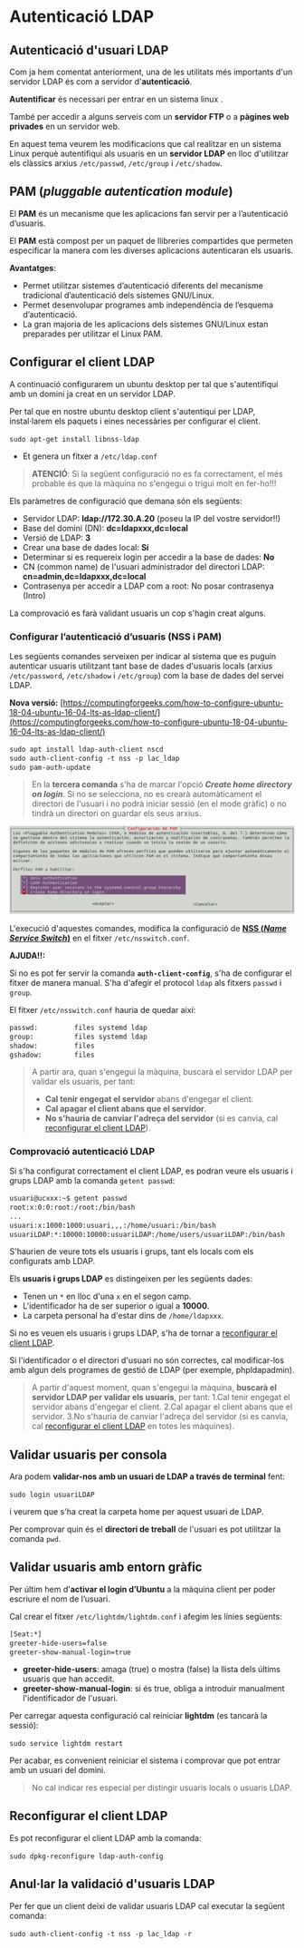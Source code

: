 # Autenticació LDAP

## Autenticació d'usuari LDAP

Com ja hem comentat anteriorment, una de les utilitats més importants d'un servidor LDAP és com a servidor d'**autenticació**.

**Autentificar** és necessari per entrar en un sistema linux .

També per accedir a alguns serveis com un **servidor FTP** o a **pàgines web privades** en un servidor web.

En aquest tema veurem les modificacions que cal realitzar en un sistema Linux perquè autentifiqui als usuaris en un **servidor LDAP** en lloc d'utilitzar els clàssics arxius `/etc/passwd`, `/etc/group` i `/etc/shadow`.

## PAM \(_pluggable autentication module_\)

El **PAM** és un mecanisme que les aplicacions fan servir per a l’autenticació d’usuaris.

El **PAM** està compost per un paquet de llibreries compartides que permeten especificar la manera com les diverses aplicacions autenticaran els usuaris.

**Avantatges**:

* Permet utilitzar sistemes d’autenticació diferents del mecanisme tradicional d’autenticació dels sistemes GNU/Linux.
* Permet desenvolupar programes amb independència de l’esquema d’autenticació.
* La gran majoria de les aplicacions dels sistemes GNU/Linux estan preparades per utilitzar el Linux PAM.

## Configurar el client LDAP

A continuació configurarem un ubuntu desktop per tal que s'autentifiqui amb un domini ja creat en un servidor LDAP.

Per tal que en nostre ubuntu desktop client s'autentiqui per LDAP, instal·larem els paquets i eines necessàries per configurar el client.

`sudo apt-get install libnss-ldap`

* Et genera un fitxer a `/etc/ldap.conf`

> **ATENCIÓ**: Si la següent configuració no es fa correctament, el més probable és que la màquina no s'engegui o trigui molt en fer-ho!!!

Els paràmetres de configuració que demana són els següents:

* Servidor LDAP: **ldap://172.30.A.20** \(poseu la IP del vostre servidor!!\)
* Base del domini \(DN\): **dc=ldapxxx,dc=local**
* Versió de LDAP: **3**
* Crear una base de dades local: **Sí**
* Determinar si es requereix login per accedir a la base de dades: **No**
* CN \(common name\) de l'usuari administrador del directori LDAP: **cn=admin,dc=ldapxxx,dc=local**
* Contrasenya per accedir a LDAP com a root: No posar contrasenya \(Intro\)

La comprovació es farà validant usuaris un cop s'hagin creat alguns.

### Configurar l’autenticació d’usuaris \(NSS i PAM\)

Les següents comandes serveixen per indicar al sistema que es puguin autenticar usuaris utilitzant tant base de dades d'usuaris locals \(arxius `/etc/password`, `/etc/shadow` i `/etc/group`\) com la base de dades del servei LDAP.

**Nova versió:** [https://computingforgeeks.com/how-to-configure-ubuntu-18-04-ubuntu-16-04-lts-as-ldap-client/](https://computingforgeeks.com/how-to-configure-ubuntu-18-04-ubuntu-16-04-lts-as-ldap-client/)

```text
sudo apt install ldap-auth-client nscd
sudo auth-client-config -t nss -p lac_ldap
sudo pam-auth-update
```

> En la **tercera comanda** s'ha de marcar l'opció _**Create home directory on login**_. Si no se selecciona, no es crearà automàticament el directori de l'usuari i no podrà iniciar sessió \(en el mode gràfic\) o no tindrà un directori on guardar els seus arxius.

![](../../.gitbook/assets/uf2-nsspam.png)

L'execució d'aquestes comandes, modifica la configuració de [**NSS \(**_**Name Service Switch**_**\)**](https://es.wikipedia.org/wiki/Name_Service_Switch) en el fitxer `/etc/nsswitch.conf`.

**AJUDA!!:**

Si no es pot fer servir la comanda **`auth-client-config`**, s'ha de configurar el fitxer de manera manual. S'ha d'afegir el protocol `ldap` als fitxers `passwd` i `group`.

El fitxer `/etc/nsswitch.conf` hauria de quedar així:

```text
passwd:         files systemd ldap
group:          files systemd ldap
shadow:         files
gshadow:        files
```

> A partir ara, quan s'engegui la màquina, buscarà el servidor LDAP per validar els usuaris, per tant:
>
> * **Cal tenir engegat el servidor** abans d'engegar el client.
> * **Cal apagar el client abans que el servidor**.
> * **No s'hauria de canviar l'adreça del servidor** \(si es canvia, cal [reconfigurar el client LDAP](uf2-auteticacio-ldap.md#reconfigurar-el-client-ldap)\).

### Comprovació autenticació LDAP

Si s'ha configurat correctament el client LDAP, es podran veure els usuaris i grups LDAP amb la comanda `getent passwd`:

```text
usuari@ucxxx:~$ getent passwd
root:x:0:0:root:/root:/bin/bash
...
usuari:x:1000:1000:usuari,,,:/home/usuari:/bin/bash
usuariLDAP:*:10000:10000:usuariLDAP:/home/users/usuariLDAP:/bin/bash
```

S'haurien de veure tots els usuaris i grups, tant els locals com els configurats amb LDAP.

Els **usuaris i grups LDAP** es distingeixen per les següents dades:

* Tenen un `*` en lloc d'una `x` en el segon camp.
* L'identificador ha de ser superior o igual a **10000**.
* La carpeta personal ha d'estar dins de `/home/ldapxxx`.

Si no es veuen els usuaris i grups LDAP, s'ha de tornar a [reconfigurar el client LDAP](uf2-auteticacio-ldap.md#reconfigurar-el-client-ldap).

Si l'identificador o el directori d'usuari no són correctes, cal modificar-los amb algun dels programes de gestió de LDAP \(per exemple, phpldapadmin\).

> A partir d'aquest moment, quan s'engegui la màquina, **buscarà el servidor LDAP per validar els usuaris**, per tant: 1.Cal tenir engegat el servidor abans d'engegar el client. 2.Cal apagar el client abans que el servidor. 3.No s'hauria de canviar l'adreça del servidor \(si es canvia, cal [reconfigurar el client LDAP](uf2-auteticacio-ldap.md#reconfigurar-el-client-ldap) en totes les màquines\).

## Validar usuaris per consola

Ara podem **validar-nos amb un usuari de LDAP a través de terminal** fent:

`sudo login usuariLDAP`

i veurem que s'ha creat la carpeta home per aquest usuari de LDAP.

Per comprovar quin és el **directori de treball** de l'usuari es pot utilitzar la comanda `pwd`.

## Validar usuaris amb entorn gràfic

Per últim hem d'**activar el login d’Ubuntu** a la màquina client per poder escriure el nom de l’usuari.

Cal crear el fitxer `/etc/lightdm/lightdm.conf` i afegim les línies següents:

```text
[Seat:*] 
greeter-hide-users=false
greeter-show-manual-login=true
```

* **greeter-hide-users**: amaga \(true\) o mostra \(false\) la llista dels últims usuaris que han accedit.
* **greeter-show-manual-login**: si és true, obliga a introduir manualment l'identificador de l'usuari.

Per carregar aquesta configuració cal reiniciar **lightdm** \(es tancarà la sessió\):

`sudo service lightdm restart`

Per acabar, es convenient reiniciar el sistema i comprovar que pot entrar amb un usuari del domini.

> No cal indicar res especial per distingir usuaris locals o usuaris LDAP.

## Reconfigurar el client LDAP

Es pot reconfigurar el client LDAP amb la comanda:

`sudo dpkg-reconfigure ldap-auth-config`

## Anul·lar la validació d'usuaris LDAP

Per fer que un client deixi de validar usuaris LDAP cal executar la següent comanda:

`sudo auth-client-config -t nss -p lac_ldap -r`

